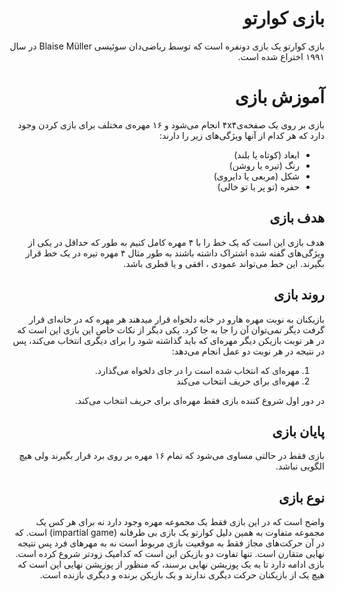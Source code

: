 <h1 dir="rtl"> بازی کوارتو</h1>
<p dir="rtl">
بازی کوارتو یک بازی دونفره است که توسط ریاضی‌دان سوئیسی <span dir="ltr">Blaise Müller</span> در سال ۱۹۹۱ اختراع شده است.
</p>
<h1 dir="rtl">آموزش بازی </h3>

<p dir="rtl">
بازی بر روی یک صفحه‌ی<span dir="ltr">۴x۴</span>
انجام می‌شود و ۱۶ مهره‌ی مختلف برای بازی کردن وجود دارد که هر کدام از آنها ویژگی‌های زیر را دارند:
</p>
<ul dir="rtl">
<li>ابعاد (کوتاه یا بلند)</li>
<li>رنگ (تیره یا روشن)</li>
<li>شکل (مربعی یا دایروی)</li>
<li>حفره (تو پر یا تو خالی)</li>
</ul>
<h2 dir="rtl">هدف بازی</h2>
<p dir="rtl">
هدف بازی این است که یک خط را با ۴ مهره کامل کنیم به طور که حداقل در یکی از ویژگی‌های گفته شده اشتراک داشته باشند به طور مثال ۴ مهره تیره در یک خط قرار بگیرند. این خط می‌تواند عمودی ، افقی و یا قطری باشد.
</p>
<h2 dir="rtl">روند بازی</h2>
<p dir="rtl">
بازیکنان به نوبت مهره هارو در خانه دلخواه قرار میدهند  هر مهره که در خانه‌ای قرار گرفت دیگر نمی‌توان آن را جا به جا کرد.
یکی دیگر از نکات خاص این بازی این است که در هر نوبت بازیکن دیگر مهره‌ای که باید گذاشته شود را برای دیگری انتخاب می‌کند، پس در نتیجه در هر نوبت دو عمل انجام می‌دهد:
</p>
<ol dir="rtl">
<li>مهره‌ای که انتخاب شده است را در جای دلخواه می‌گذارد.</li>
<li>مهره‌ای برای حریف انتخاب می‌‌کند</li>
</ol>
<p dir="rtl">
در دور اول شروع کننده بازی فقط مهره‌ای برای حریف انتخاب می‌کند.
</p>
<h2 dir="rtl">پایان بازی</h2>
<p dir="rtl">
بازی فقط در حالتی مساوی می‌شود که تمام ۱۶ مهره بر روی برد قرار بگیرند ولی هیچ الگویی نباشد.
</p>
<h2 dir="rtl">نوع بازی</h2>
<p dir="rtl">
واضح است که در این بازی فقط یک مجموعه مهره وجود دارد نه برای هر کس یک مجموعه متفاوت به همین دلیل کوارتو یک بازی بی طرفانه <span dir="ltr">(impartial game)</span> است. که در آن حرکت‌های مجاز فقط به موقعیت بازی مربوط است نه به مهرهای فرد پس نتیجه نهایی متقارن است. تنها تفاوت دو بازیکن این است که کدامیک زودتر شروع کرده است.
بازی ادامه دارد تا به یک پوزیشن نهایی برسند، که منظور 
از پوزیشن نهایی این است که هیچ یک از بازیکنان حرکت دیگری ندارند و یک بازیکن برنده و دیگری بازنده است.
</p>
